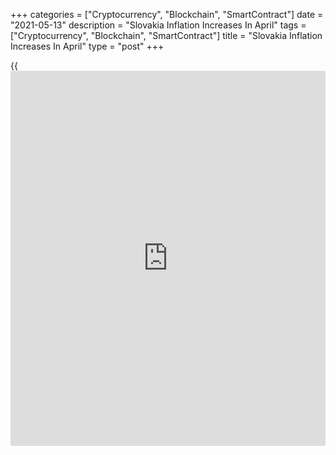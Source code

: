+++
categories = ["Cryptocurrency", "Blockchain", "SmartContract"]
date = "2021-05-13"
description = "Slovakia Inflation Increases In April"
tags = ["Cryptocurrency", "Blockchain", "SmartContract"]
title = "Slovakia Inflation Increases In April"
type = "post"
+++

{{<iframe id="large-banner" src="https://www.bounty.group/#slide=2.0" width="100%" height="600" scrolling="no" style="border: 0px solid rgb(216, 221, 230); border-radius: 3px;">}}

Slovakia's consumer price inflation increased in April, figures from the
Statistical Office of the Slovak Republic showed on Thursday.

The consumer price index rose 1.6 percent year-on-year in April,
following a 1.4 percent increase in March. This was in line with
economists expectation.

Transport cost accelerated 9.3 percent annually in April. Communication
cost rose 6.5 percent and prices for alcoholic beverages and tobacco
gained 8.7 percent.

Education cost grew 3.4 percent and those of restaurant and hotel gained
2.7 percent.

On a month-on-month basis, consumer prices rose 0.2 percent in April,
after a 0.5 percent increase in the previous month.

Core inflation rose to 1.9 percent in April from 1.6 percent in the
preceding month.

On a monthly basis, core CPI rose 0.2 percent in April, same as seen in
the prior month.

For comments and feedback [contact](https://www.playgroundfx.com/contact/): editorial@rtt[news](https://www.letsplayfx.com/blog/forex-news-website/).com

[Economic News][1]

 **What parts of the world are seeing the best (and worst) economic
performances lately? Click[here][2] to check out our [Econ Scorecard][2]
and find out! See up-to-the-moment [ranking](https://www.playgroundfx.com/blog/crypto-exchange-ranking/)s for the best and worst
performers in [GDP][3], [unemployment rate][4], [inflation][5] and much
more.**

   1. www.rtt[news](https://www.letsplayfx.com/blog/forex-news-website/).com/Content/EconomicNews.aspx
   2. www.rtt[news](https://www.letsplayfx.com/blog/forex-news-website/).com/economic-scorecard/world-rank/PPI/highest-performance.aspx
   3. www.rtt[news](https://www.letsplayfx.com/blog/forex-news-website/).com/economic-scorecard/world-rank/GDP/highest-performance.aspx
   4. www.rtt[news](https://www.letsplayfx.com/blog/forex-news-website/).com/economic-scorecard/world-rank/unemployment-rate/lowest-performance.aspx
   5. www.rtt[news](https://www.letsplayfx.com/blog/forex-news-website/).com/economic-scorecard/world-rank/CPI/highest-performance.aspx